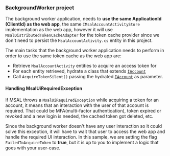 ### BackgroundWorker project

The background worker application, needs to **use the same ApplicationId (ClientId) as the web app**, the same `IMsalAccountActivityStore` implementation as the web app, however it will use `MsalDistributedTokenCacheAdapter` for the token cache provider since we don't need to persist the `MsalAccountActivity.cs` entity in this project.

The main tasks that the background worker application needs to perform in order to use the same token cache as the web app are:

- Retrieve `MsalAccountActivity` entities to acquire an access token for
- For each entity retrieved, hydrate a class that extends [`IAccount`](https://github.com/AzureAD/microsoft-authentication-library-for-dotnet/blob/master/src/client/Microsoft.Identity.Client/IAccount.cs)
- Call `AcquireTokenSilent()` passing the hydrated [`IAccount`](https://github.com/AzureAD/microsoft-authentication-library-for-dotnet/blob/master/src/client/Microsoft.Identity.Client/IAccount.cs) as parameter.

#### Handling MsalUiRequiredException

If MSAL throws a `MsalUiRequiredException` while acquiring a token for an account, it means that an interaction with the user of that account is required. That could be MFA(multi-factor authentication), token expired or revoked and a new login is needed, the cached token got deleted, etc.

Since the background worker doesn't have any user interaction so it could solve this exception, it will have to wait that user to access the web app and handle the required UI interaction. In this sample, we are setting the flag `FailedToAcquireToken` to **true**, but it is up to you to implement a logic that goes with your user-case.